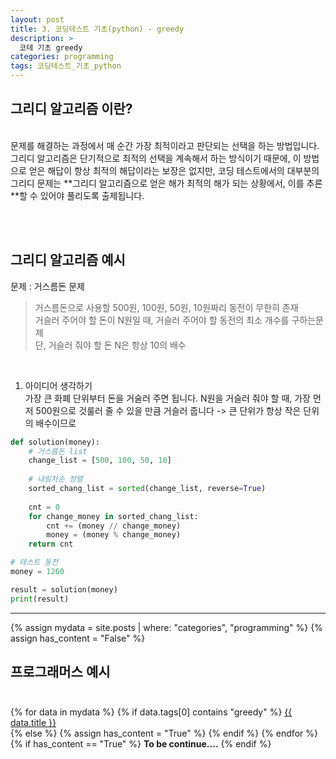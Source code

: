 ```yaml
---
layout: post
title: 3. 코딩테스트 기초(python) - greedy
description: >
  코테 기초 greedy
categories: programming
tags: 코딩테스트_기초_python
---
```


<h2>
    <span class = "jjw_h2_style"> 그리디 알고리즘 이란? </span>
</h2>
<br>
문제를 해결하는 과정에서 매 순간 가장 최적이라고 판단되는 선택을 하는 방법입니다. 그리디 알고리즘은 단기적으로 
최적의 선택을 계속해서 하는 방식이기 때문에, 이 방법으로 얻은 해답이 항상 최적의 해답이라는 보장은 없지만,
코딩 테스트에서의 대부분의 그리디 문제는 **그리디 알고리즘으로 얻은 해가 최적의 해가 되는 상황에서, 이를 추론**할 수 있어야 풀리도록 출제됩니다.

<br><br>

 
<h2>
    <span class = "jjw_h2_style"> 그리디 알고리즘  예시 </span>
</h2>
 
문제 : 거스름돈 문제
> 거스름돈으로 사용할 500원, 100원, 50원, 10원짜리 동전이 무한히 존재 <br>
> 거슬러 주어야 할 돈이 N원일 때, 거슬러 주어야 할 동전의 최소 개수를 구하는문제  <br>
> 단, 거슬러 줘야 할 돈 N은 항상 10의 배수 

<br>

1. 아이디어 생각하기 <br>
가장 큰 화폐 단위부터 돈을 거술러 주면 됩니다.
N원을 거슬러 줘야 할 때, 가장 먼저 500원으로 것룰러 줄 수 있을 만큼 거슬러 줍니다 -> 큰 단위가 항상 작은 단위의 배수이므로


~~~python
def solution(money):
    # 거스름돈 list
    change_list = [500, 100, 50, 10]
    
    # 내림차순 정렬
    sorted_chang_list = sorted(change_list, reverse=True)
    
    cnt = 0
    for change_money in sorted_chang_list:
        cnt += (money // change_money)
        money = (money % change_money)
    return cnt

# 테스트 동전
money = 1260

result = solution(money)
print(result)
~~~


















<hr>
<div>
    {% assign mydata = site.posts | where: "categories", "programming" %}
    {% assign has_content = "False" %}
      <h2>
    <span class = "jjw_h2_style"> 프로그래머스 예시 </span> <br><br>
      </h2>
      {% for data in mydata %}
         {% if data.tags[0] contains "greedy" %}
            <a href="{{ site.baseurl}}{{ data.url }}">{{ data.title }}</a> <br>
         {% else %}
            {% assign has_content = "True" %}
      {% endif %}
    {% endfor %}
</div>
<div>
{% if has_content == "True" %}
  <b>To be continue....</b> 
{% endif %}
</div>

















